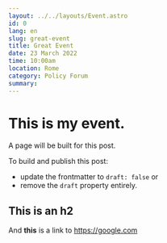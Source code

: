 ```yaml
---
layout: ../../layouts/Event.astro
id: 0
lang: en
slug: great-event
title: Great Event
date: 23 March 2022
time: 10:00am 
location: Rome
category: Policy Forum
summary: 
---
```

# This is my event.

A page will be built for this post.

To build and publish this post:
- update the frontmatter to `draft: false` or
- remove the `draft` property entirely.

## This is an h2

And **this** is a link to https://google.com